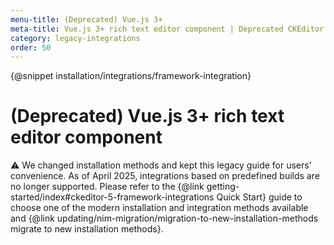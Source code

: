 ```yaml
---
menu-title: (Deprecated) Vue.js 3+
meta-title: Vue.js 3+ rich text editor component | Deprecated CKEditor 5 documentation
category: legacy-integrations
order: 50
---
```


{@snippet installation/integrations/framework-integration}

# (Deprecated) Vue.js 3+ rich text editor component

<info-box warning>
	⚠️ We changed installation methods and kept this legacy guide for users’ convenience. As of April 2025, integrations based on predefined builds are no longer supported. Please refer to the {@link getting-started/index#ckeditor-5-framework-integrations Quick Start} guide to choose one of the modern installation and integration methods available and {@link updating/nim-migration/migration-to-new-installation-methods migrate to new installation methods}.
</info-box>
